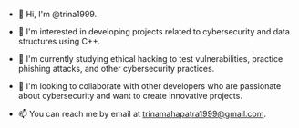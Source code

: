 - 👋 Hi, I'm @trina1999.

- 👀 I'm interested in developing projects related to cybersecurity and data structures using C++.

- 🌱 I'm currently studying ethical hacking to test vulnerabilities, practice phishing attacks, and other cybersecurity practices.

- 💞️ I'm looking to collaborate with other developers who are passionate about cybersecurity and want to create innovative projects.

- 📫 You can reach me by email at trinamahapatra1999@gmail.com.

<!---
trina1999/trina1999 is a ✨ special ✨ repository because its `README.md` (this file) appears on your GitHub profile.
You can click the Preview link to take a look at your changes.
--->
